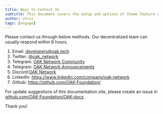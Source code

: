 ```yaml
---
title: Ways to Contact Us
subtitle: This document covers the setup and options of theme feature described in the doc title
author: chris
tags: [engage]
---
```


Please contact us through below methods. Our decentralized team can usually respond within 8 hours.

1. Email: <developers@oak.tech>
1. Twitter: [@oak_network](https://twitter.com/oak_network)
1. Telegram: [OAK Network Community](https://t.me/OAKNetworkCommunity)
1. Telegram: [OAK Network Announcements](https://t.me/OAK_Announcements)
1. Discord:[OAK Network](https://discord.gg/7W9UDvsbwh)
1. LinkedIn: <https://www.linkedin.com/company/oak-network>
1. Github: <https://github.com/OAK-Foundation/>

For update suggestions of this documentation site, please create an issue in [github.com/OAK-Foundation/OAK-docs](https://github.com/OAK-Foundation/OAK-docs/issues).

Thank you!